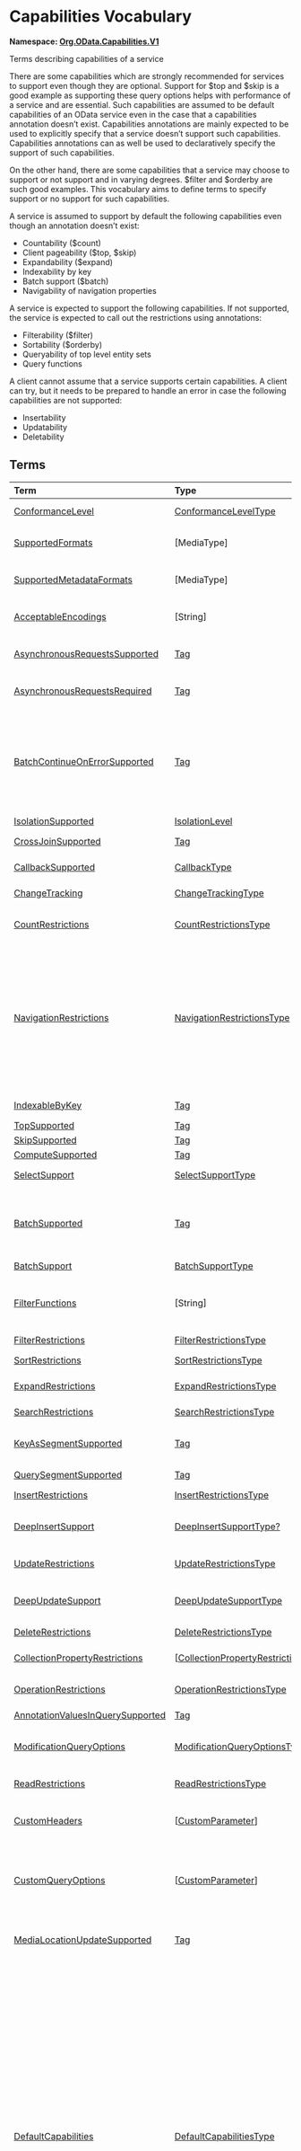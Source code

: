 # Capabilities Vocabulary
**Namespace: [Org.OData.Capabilities.V1](Org.OData.Capabilities.V1.xml)**

Terms describing capabilities of a service


There are some capabilities which are strongly recommended for services to support even
though they are optional. Support for $top and $skip is a good example as
supporting these query options helps with performance of a service and are essential. Such
capabilities are assumed to be default capabilities of an OData service even in
the case that a capabilities annotation doesn’t exist. Capabilities annotations are
mainly expected to be used to explicitly specify that a service doesn’t support such
capabilities. Capabilities annotations can as well be used to declaratively
specify the support of such capabilities.

On the other hand, there are some capabilities that a service may choose to support or
not support and in varying degrees. $filter and $orderby are such good examples.
This vocabulary aims to define terms to specify support or no support for such
capabilities.

A service is assumed to support by default the following capabilities even though an
annotation doesn’t exist:
- Countability ($count)
- Client pageability ($top, $skip)
- Expandability ($expand)
- Indexability by key
- Batch support ($batch)
- Navigability of navigation properties

A service is expected to support the following capabilities. If not supported, the
service is expected to call out the restrictions using annotations:
- Filterability ($filter)
- Sortability ($orderby)
- Queryability of top level entity sets
- Query functions

A client cannot assume that a service supports certain capabilities. A client can try, but
it needs to be prepared to handle an error in case the following capabilities are not
supported:
- Insertability
- Updatability
- Deletability
        


## Terms

Term|Type|Description
:---|:---|:----------
[ConformanceLevel](Org.OData.Capabilities.V1.xml#L115)|[ConformanceLevelType](#ConformanceLevelType)|<a name="ConformanceLevel"></a>The conformance level achieved by this service
[SupportedFormats](Org.OData.Capabilities.V1.xml#L132)|\[MediaType\]|<a name="SupportedFormats"></a>Media types of supported formats, including format parameters
[SupportedMetadataFormats](Org.OData.Capabilities.V1.xml#L137)|\[MediaType\]|<a name="SupportedMetadataFormats"></a>Media types of supported formats for $metadata, including format parameters
[AcceptableEncodings](Org.OData.Capabilities.V1.xml#L142)|\[String\]|<a name="AcceptableEncodings"></a>List of acceptable compression methods for ($batch) requests, e.g. gzip
[AsynchronousRequestsSupported](Org.OData.Capabilities.V1.xml#L148)|[Tag](Org.OData.Core.V1.md#Tag)|<a name="AsynchronousRequestsSupported"></a>Requests in scope require the asynchronous request preference
[AsynchronousRequestsRequired](Org.OData.Capabilities.V1.xml#L152)|[Tag](Org.OData.Core.V1.md#Tag)|<a name="AsynchronousRequestsRequired"></a>Requests in scope require the asynchronous request preference
[BatchContinueOnErrorSupported](Org.OData.Capabilities.V1.xml#L156)|[Tag](Org.OData.Core.V1.md#Tag)|<a name="BatchContinueOnErrorSupported"></a>Service supports the continue on error preference. Supports $batch requests. Services that apply the BatchContinueOnErrorSupported term should also specify the ContinueOnErrorSupported property from the BatchSupport term.
[IsolationSupported](Org.OData.Capabilities.V1.xml#L160)|[IsolationLevel](#IsolationLevel)|<a name="IsolationSupported"></a>Supported odata.isolation levels
[CrossJoinSupported](Org.OData.Capabilities.V1.xml#L169)|[Tag](Org.OData.Core.V1.md#Tag)|<a name="CrossJoinSupported"></a>Supports cross joins for the entity sets in this container
[CallbackSupported](Org.OData.Capabilities.V1.xml#L173)|[CallbackType](#CallbackType)|<a name="CallbackSupported"></a>Supports callbacks for the specified protocols
[ChangeTracking](Org.OData.Capabilities.V1.xml#L195)|[ChangeTrackingType](#ChangeTrackingType)|<a name="ChangeTracking"></a>Change tracking capabilities of this service or entity set
[CountRestrictions](Org.OData.Capabilities.V1.xml#L216)|[CountRestrictionsType](#CountRestrictionsType)|<a name="CountRestrictions"></a>Restrictions on /$count path suffix and $count=true system query option
[NavigationRestrictions](Org.OData.Capabilities.V1.xml#L234)|[NavigationRestrictionsType](#NavigationRestrictionsType)|<a name="NavigationRestrictions"></a>Restrictions on navigating properties according to OData URL conventions<br>Restrictions specified on an entity set are valid whether the request is directly to the entity set or through a navigation property bound to that entity set. Services can specify a different set of restrictions specific to a path, in which case the more specific restrictions take precedence.
[IndexableByKey](Org.OData.Capabilities.V1.xml#L325)|[Tag](Org.OData.Core.V1.md#Tag)|<a name="IndexableByKey"></a>Supports key values according to OData URL conventions
[TopSupported](Org.OData.Capabilities.V1.xml#L330)|[Tag](Org.OData.Core.V1.md#Tag)|<a name="TopSupported"></a>Supports $top
[SkipSupported](Org.OData.Capabilities.V1.xml#L335)|[Tag](Org.OData.Core.V1.md#Tag)|<a name="SkipSupported"></a>Supports $skip
[ComputeSupported](Org.OData.Capabilities.V1.xml#L340)|[Tag](Org.OData.Core.V1.md#Tag)|<a name="ComputeSupported"></a>Supports $compute
[SelectSupport](Org.OData.Capabilities.V1.xml#L345)|[SelectSupportType](#SelectSupportType)|<a name="SelectSupport"></a>Support for $select and nested query options within $select
[BatchSupported](Org.OData.Capabilities.V1.xml#L382)|[Tag](Org.OData.Core.V1.md#Tag)|<a name="BatchSupported"></a>Supports $batch requests. Services that apply the BatchSupported term should also apply the more comprehensive BatchSupport term.
[BatchSupport](Org.OData.Capabilities.V1.xml#L386)|[BatchSupportType](#BatchSupportType)|<a name="BatchSupport"></a>Batch Support for the service
[FilterFunctions](Org.OData.Capabilities.V1.xml#L432)|\[String\]|<a name="FilterFunctions"></a>List of functions and operators supported in filter expressions<br>If not specified, null, or empty, all functions and operators may be attempted.
[FilterRestrictions](Org.OData.Capabilities.V1.xml#L438)|[FilterRestrictionsType](#FilterRestrictionsType)|<a name="FilterRestrictions"></a>Restrictions on filter expressions
[SortRestrictions](Org.OData.Capabilities.V1.xml#L515)|[SortRestrictionsType](#SortRestrictionsType)|<a name="SortRestrictions"></a>Restrictions on orderby expressions
[ExpandRestrictions](Org.OData.Capabilities.V1.xml#L541)|[ExpandRestrictionsType](#ExpandRestrictionsType)|<a name="ExpandRestrictions"></a>Restrictions on expand expressions
[SearchRestrictions](Org.OData.Capabilities.V1.xml#L571)|[SearchRestrictionsType](#SearchRestrictionsType)|<a name="SearchRestrictions"></a>Restrictions on search expressions
[KeyAsSegmentSupported](Org.OData.Capabilities.V1.xml#L609)|[Tag](Org.OData.Core.V1.md#Tag)|<a name="KeyAsSegmentSupported"></a>Supports [key-as-segment convention](http://docs.oasis-open.org/odata/odata/v4.01/odata-v4.01-part2-url-conventions.html#sec_KeyasSegmentConvention) for addressing entities within a collection
[QuerySegmentSupported](Org.OData.Capabilities.V1.xml#L613)|[Tag](Org.OData.Core.V1.md#Tag)|<a name="QuerySegmentSupported"></a>Supports [passing query options in the request body](http://docs.oasis-open.org/odata/odata/v4.01/odata-v4.01-part2-url-conventions.html#sec_PassingQueryOptionsintheRequestBody)
[InsertRestrictions](Org.OData.Capabilities.V1.xml#L619)|[InsertRestrictionsType](#InsertRestrictionsType)|<a name="InsertRestrictions"></a>Restrictions on insert operations
[DeepInsertSupport](Org.OData.Capabilities.V1.xml#L698)|[DeepInsertSupportType?](#DeepInsertSupportType)|<a name="DeepInsertSupport"></a>Deep Insert Support of the annotated resource (the whole service, an entity set, or a collection-valued resource)
[UpdateRestrictions](Org.OData.Capabilities.V1.xml#L711)|[UpdateRestrictionsType](#UpdateRestrictionsType)|<a name="UpdateRestrictions"></a>Restrictions on update operations
[DeepUpdateSupport](Org.OData.Capabilities.V1.xml#L797)|[DeepUpdateSupportType](#DeepUpdateSupportType)|<a name="DeepUpdateSupport"></a>Deep Update Support of the annotated resource (the whole service, an entity set, or a collection-valued resource)
[DeleteRestrictions](Org.OData.Capabilities.V1.xml#L810)|[DeleteRestrictionsType](#DeleteRestrictionsType)|<a name="DeleteRestrictions"></a>Restrictions on delete operations
[CollectionPropertyRestrictions](Org.OData.Capabilities.V1.xml#L854)|\[[CollectionPropertyRestrictionsType](#CollectionPropertyRestrictionsType)\]|<a name="CollectionPropertyRestrictions"></a>Describes restrictions on operations applied to collection-valued structural properties
[OperationRestrictions](Org.OData.Capabilities.V1.xml#L895)|[OperationRestrictionsType](#OperationRestrictionsType)|<a name="OperationRestrictions"></a>Restrictions for function or action operation
[AnnotationValuesInQuerySupported](Org.OData.Capabilities.V1.xml#L915)|[Tag](Org.OData.Core.V1.md#Tag)|<a name="AnnotationValuesInQuerySupported"></a>Supports annotation values within system query options
[ModificationQueryOptions](Org.OData.Capabilities.V1.xml#L919)|[ModificationQueryOptionsType](#ModificationQueryOptionsType)|<a name="ModificationQueryOptions"></a>Support for query options with modification requests (insert, update, action invocation)
[ReadRestrictions](Org.OData.Capabilities.V1.xml#L943)|[ReadRestrictionsType](#ReadRestrictionsType)|<a name="ReadRestrictions"></a>Restrictions for retrieving a collection of entities, retrieving a singleton instance.
[CustomHeaders](Org.OData.Capabilities.V1.xml#L985)|\[[CustomParameter](#CustomParameter)\]|<a name="CustomHeaders"></a>Custom headers that are supported/required for the annotated resource ([Example](Org.OData.Capabilities.V1.xml#L987))
[CustomQueryOptions](Org.OData.Capabilities.V1.xml#L1011)|\[[CustomParameter](#CustomParameter)\]|<a name="CustomQueryOptions"></a>Custom query options that are supported/required for the annotated resource ([Example](Org.OData.Capabilities.V1.xml#L1014))<br>If the entity container is annotated, the query option is supported/required by all resources in that container.
[MediaLocationUpdateSupported](Org.OData.Capabilities.V1.xml#L1063)|[Tag](Org.OData.Core.V1.md#Tag)|<a name="MediaLocationUpdateSupported"></a>Stream property or media stream supports update of its media edit URL and/or media read URL
[DefaultCapabilities](Org.OData.Capabilities.V1.xml#L1068)|[DefaultCapabilitiesType](#DefaultCapabilitiesType)|<a name="DefaultCapabilities"></a>Default capability settings for all collection-valued resources in the container<br><p>Annotating a specific capability term, which is included as property in <code>DefaultCapabilitiesType</code>, for a specific collection-valued resource overrides the default capability with the specified properties using PATCH semantics:</p> <ul> <li>Primitive or collection-valued properties specified in the specific capability term replace the corresponding properties specified in <code>DefaultCapabilities</code></li> <li>Complex-valued properties specified in the specific capability term override the corresponding properties specified in <code>DefaultCapabilities</code> using PATCH semantics recursively</li> <li>Properties specified neither in the specific term nor in <code>DefaultCapabilities</code> have their default value</li> </ul> 

<a name="ConformanceLevelType"></a>
## [ConformanceLevelType](Org.OData.Capabilities.V1.xml#L118)


Member|Value|Description
:-----|----:|:----------
[Minimal](Org.OData.Capabilities.V1.xml#L119)|0|Minimal conformance level
[Intermediate](Org.OData.Capabilities.V1.xml#L122)|1|Intermediate conformance level
[Advanced](Org.OData.Capabilities.V1.xml#L125)|2|Advanced conformance level

<a name="IsolationLevel"></a>
## [IsolationLevel](Org.OData.Capabilities.V1.xml#L163)


Flag Member|Value|Description
:-----|----:|:----------
[Snapshot](Org.OData.Capabilities.V1.xml#L164)|1|All data returned for a request, including multiple requests within a batch or results retrieved across multiple pages, will be consistent as of a single point in time

<a name="CallbackType"></a>
## [CallbackType](Org.OData.Capabilities.V1.xml#L176)
A non-empty collection lists the full set of supported protocols. A empty collection means 'only HTTP is supported'

Property|Type|Description
:-------|:---|:----------
[CallbackProtocols](Org.OData.Capabilities.V1.xml#L177)|\[[CallbackProtocol](#CallbackProtocol)\]|List of supported callback protocols, e.g. `http` or `wss`

<a name="CallbackProtocol"></a>
## [CallbackProtocol](Org.OData.Capabilities.V1.xml#L182)


Property|Type|Description
:-------|:---|:----------
[Id](Org.OData.Capabilities.V1.xml#L183)|String?|Protocol Identifier
[UrlTemplate](Org.OData.Capabilities.V1.xml#L186)|String?|URL Template including parameters. Parameters are enclosed in curly braces {} as defined in RFC6570
[DocumentationUrl](Org.OData.Capabilities.V1.xml#L189)|URL?|Human readable description of the meaning of the URL Template parameters

<a name="ChangeTrackingBase"></a>
## [ChangeTrackingBase](Org.OData.Capabilities.V1.xml#L198)


**Derived Types:**
- [ChangeTrackingType](#ChangeTrackingType)

Property|Type|Description
:-------|:---|:----------
[Supported](Org.OData.Capabilities.V1.xml#L199)|Boolean|odata.track-changes preference is supported

<a name="ChangeTrackingType"></a>
## [ChangeTrackingType](Org.OData.Capabilities.V1.xml#L203): [ChangeTrackingBase](#ChangeTrackingBase)


Property|Type|Description
:-------|:---|:----------
[*Supported*](Org.OData.Capabilities.V1.xml#L199)|Boolean|odata.track-changes preference is supported
[FilterableProperties](Org.OData.Capabilities.V1.xml#L204)|\[PropertyPath\]|Change tracking supports filters on these properties<br>If no properties are specified or FilterableProperties is omitted, clients cannot assume support for filtering on any properties in combination with change tracking.
[ExpandableProperties](Org.OData.Capabilities.V1.xml#L208)|\[NavigationPropertyPath\]|Change tracking supports these properties expanded<br>If no properties are specified or ExpandableProperties is omitted, clients cannot assume support for expanding any properties in combination with change tracking.

<a name="CountRestrictionsBase"></a>
## [CountRestrictionsBase](Org.OData.Capabilities.V1.xml#L220)


**Derived Types:**
- [CountRestrictionsType](#CountRestrictionsType)

Property|Type|Description
:-------|:---|:----------
[Countable](Org.OData.Capabilities.V1.xml#L221)|Boolean|Instances can be counted in requests targeting a collection

<a name="CountRestrictionsType"></a>
## [CountRestrictionsType](Org.OData.Capabilities.V1.xml#L225): [CountRestrictionsBase](#CountRestrictionsBase)


Property|Type|Description
:-------|:---|:----------
[*Countable*](Org.OData.Capabilities.V1.xml#L221)|Boolean|Instances can be counted in requests targeting a collection
[NonCountableProperties](Org.OData.Capabilities.V1.xml#L226)|\[PropertyPath\]|Members of these collection properties cannot be counted
[NonCountableNavigationProperties](Org.OData.Capabilities.V1.xml#L229)|\[NavigationPropertyPath\]|Members of these navigation properties cannot be counted

<a name="NavigationRestrictionsType"></a>
## [NavigationRestrictionsType](Org.OData.Capabilities.V1.xml#L239)


Property|Type|Description
:-------|:---|:----------
[Navigability](Org.OData.Capabilities.V1.xml#L240)|[NavigationType?](#NavigationType)|Default navigability for all navigation properties of the annotation target. Individual navigation properties can override this value via `RestrictedProperties/Navigability`.
[RestrictedProperties](Org.OData.Capabilities.V1.xml#L243)|\[[NavigationPropertyRestriction](#NavigationPropertyRestriction)\]|List of navigation properties with restrictions

<a name="NavigationPropertyRestriction"></a>
## [NavigationPropertyRestriction](Org.OData.Capabilities.V1.xml#L247)


Using a property of `NavigationPropertyRestriction` in a [`NavigationRestrictions`](#NavigationRestrictions) annotation
          is discouraged in favor of using an annotation with the corresponding term from this vocabulary and a target path starting with a container and ending in the `NavigationProperty`,
          unless the favored alternative is impossible because a dynamic expression requires an instance path whose evaluation
          starts at the target of the `NavigationRestrictions` annotation. See [this example](../examples/Org.OData.Capabilities.V1.capabilities.md).

Property|Type|Description
:-------|:---|:----------
[NavigationProperty](Org.OData.Capabilities.V1.xml#L254)|NavigationPropertyPath|Navigation properties can be navigated<br>The target path of a [`NavigationRestrictions`](#NavigationRestrictions) annotation followed by this navigation property path addresses the resource to which the other properties of `NavigationPropertyRestriction` apply. Instance paths that occur in dynamic expressions are evaluated starting at the boundary between both paths, which must therefore be chosen accordingly.
[Navigability](Org.OData.Capabilities.V1.xml#L263)|[NavigationType?](#NavigationType)|Supported navigability of this navigation property
[FilterFunctions](Org.OData.Capabilities.V1.xml#L266)|\[String\]|List of functions and operators supported in filter expressions<br>If not specified, null, or empty, all functions and operators may be attempted.
[FilterRestrictions](Org.OData.Capabilities.V1.xml#L270)|[FilterRestrictionsType?](#FilterRestrictionsType)|Restrictions on filter expressions
[SearchRestrictions](Org.OData.Capabilities.V1.xml#L273)|[SearchRestrictionsType?](#SearchRestrictionsType)|Restrictions on search expressions
[SortRestrictions](Org.OData.Capabilities.V1.xml#L276)|[SortRestrictionsType?](#SortRestrictionsType)|Restrictions on orderby expressions
[TopSupported](Org.OData.Capabilities.V1.xml#L279)|Boolean|Supports $top
[SkipSupported](Org.OData.Capabilities.V1.xml#L282)|Boolean|Supports $skip
[SelectSupport](Org.OData.Capabilities.V1.xml#L285)|[SelectSupportType?](#SelectSupportType)|Support for $select
[IndexableByKey](Org.OData.Capabilities.V1.xml#L288)|Boolean|Supports key values according to OData URL conventions
[InsertRestrictions](Org.OData.Capabilities.V1.xml#L291)|[InsertRestrictionsType?](#InsertRestrictionsType)|Restrictions on insert operations
[DeepInsertSupport](Org.OData.Capabilities.V1.xml#L294)|[DeepInsertSupportType?](#DeepInsertSupportType)|Deep Insert Support of the annotated resource (the whole service, an entity set, or a collection-valued resource)
[UpdateRestrictions](Org.OData.Capabilities.V1.xml#L297)|[UpdateRestrictionsType?](#UpdateRestrictionsType)|Restrictions on update operations
[DeepUpdateSupport](Org.OData.Capabilities.V1.xml#L300)|[DeepUpdateSupportType?](#DeepUpdateSupportType)|Deep Update Support of the annotated resource (the whole service, an entity set, or a collection-valued resource)
[DeleteRestrictions](Org.OData.Capabilities.V1.xml#L303)|[DeleteRestrictionsType?](#DeleteRestrictionsType)|Restrictions on delete operations
[OptimisticConcurrencyControl](Org.OData.Capabilities.V1.xml#L306)|Boolean|Data modification (including insert) along this navigation property requires the use of ETags
[ReadRestrictions](Org.OData.Capabilities.V1.xml#L309)|[ReadRestrictionsType?](#ReadRestrictionsType)|Restrictions for retrieving entities

<a name="NavigationType"></a>
## [NavigationType](Org.OData.Capabilities.V1.xml#L313)


Member|Value|Description
:-----|----:|:----------
[Recursive](Org.OData.Capabilities.V1.xml#L314)|0|Navigation properties can be recursively navigated
[Single](Org.OData.Capabilities.V1.xml#L317)|1|Navigation properties can be navigated to a single level
[None](Org.OData.Capabilities.V1.xml#L320)|2|Navigation properties are not navigable

<a name="SelectSupportType"></a>
## [SelectSupportType](Org.OData.Capabilities.V1.xml#L349)


Property|Type|Description
:-------|:---|:----------
[Supported](Org.OData.Capabilities.V1.xml#L350)|Boolean|Supports $select
[InstanceAnnotationsSupported](Org.OData.Capabilities.V1.xml#L353)|Boolean|Supports instance annotations in $select list
[Expandable](Org.OData.Capabilities.V1.xml#L356)|Boolean|$expand within $select is supported
[Filterable](Org.OData.Capabilities.V1.xml#L359)|Boolean|$filter within $select is supported
[Searchable](Org.OData.Capabilities.V1.xml#L362)|Boolean|$search within $select is supported
[TopSupported](Org.OData.Capabilities.V1.xml#L365)|Boolean|$top within $select is supported
[SkipSupported](Org.OData.Capabilities.V1.xml#L368)|Boolean|$skip within $select is supported
[ComputeSupported](Org.OData.Capabilities.V1.xml#L371)|Boolean|$compute within $select is supported
[Countable](Org.OData.Capabilities.V1.xml#L374)|Boolean|$count within $select is supported
[Sortable](Org.OData.Capabilities.V1.xml#L377)|Boolean|$orderby within $select is supported

<a name="BatchSupportType"></a>
## [BatchSupportType](Org.OData.Capabilities.V1.xml#L389)


Property|Type|Description
:-------|:---|:----------
[Supported](Org.OData.Capabilities.V1.xml#L396)|Boolean|Service supports requests to $batch
[ContinueOnErrorSupported](Org.OData.Capabilities.V1.xml#L399)|Boolean|Service supports the continue on error preference
[ReferencesInRequestBodiesSupported](Org.OData.Capabilities.V1.xml#L402)|Boolean|Service supports Content-ID referencing in request bodies
[ReferencesAcrossChangeSetsSupported](Org.OData.Capabilities.V1.xml#L405)|Boolean|Service supports Content-ID referencing across change sets
[EtagReferencesSupported](Org.OData.Capabilities.V1.xml#L408)|Boolean|Service supports referencing Etags from previous requests
[RequestDependencyConditionsSupported](Org.OData.Capabilities.V1.xml#L411)|Boolean|Service supports the `if` member in JSON batch requests
[SupportedFormats](Org.OData.Capabilities.V1.xml#L414)|\[MediaType\]|Media types of supported formats for $batch<dl>Allowed Values:<dt>[multipart/mixed](Org.OData.Capabilities.V1.xml#L419)<dd>[Multipart Batch Format](http://docs.oasis-open.org/odata/odata/v4.01/cs01/part1-protocol/odata-v4.01-cs01-part1-protocol.html#sec_MultipartBatchFormat)<dt>[application/json](Org.OData.Capabilities.V1.xml#L423)<dd>[JSON Batch Format](http://docs.oasis-open.org/odata/odata-json-format/v4.01/cs01/odata-json-format-v4.01-cs01.html#sec_BatchRequestsandResponses)</dl>

**Applicable Annotation Terms:**

- [Description](Org.OData.Core.V1.md#Description)
- [LongDescription](Org.OData.Core.V1.md#LongDescription)

<a name="FilterRestrictionsBase"></a>
## [FilterRestrictionsBase](Org.OData.Capabilities.V1.xml#L442)


**Derived Types:**
- [FilterRestrictionsType](#FilterRestrictionsType)

Property|Type|Description
:-------|:---|:----------
[Filterable](Org.OData.Capabilities.V1.xml#L448)|Boolean|$filter is supported
[RequiresFilter](Org.OData.Capabilities.V1.xml#L451)|Boolean|$filter is required
[MaxLevels](Org.OData.Capabilities.V1.xml#L454)|Int32|The maximum number of levels (including recursion) that can be traversed in a filter expression. A value of -1 indicates there is no restriction.

**Applicable Annotation Terms:**

- [Description](Org.OData.Core.V1.md#Description)

<a name="FilterRestrictionsType"></a>
## [FilterRestrictionsType](Org.OData.Capabilities.V1.xml#L458): [FilterRestrictionsBase](#FilterRestrictionsBase)


Property|Type|Description
:-------|:---|:----------
[*Filterable*](Org.OData.Capabilities.V1.xml#L448)|Boolean|$filter is supported
[*RequiresFilter*](Org.OData.Capabilities.V1.xml#L451)|Boolean|$filter is required
[*MaxLevels*](Org.OData.Capabilities.V1.xml#L454)|Int32|The maximum number of levels (including recursion) that can be traversed in a filter expression. A value of -1 indicates there is no restriction.
[RequiredProperties](Org.OData.Capabilities.V1.xml#L459)|\[PropertyPath\]|These properties must be specified in the $filter clause (properties of derived types are not allowed here)
[NonFilterableProperties](Org.OData.Capabilities.V1.xml#L462)|\[PropertyPath\]|These structural properties cannot be used in filter expressions
[FilterExpressionRestrictions](Org.OData.Capabilities.V1.xml#L465)|\[[FilterExpressionRestrictionType](#FilterExpressionRestrictionType)\]|These properties only allow a subset of filter expressions. A valid filter expression for a single property can be enclosed in parentheses and combined by `and` with valid expressions for other properties.

**Applicable Annotation Terms:**

- [Description](Org.OData.Core.V1.md#Description)

<a name="FilterExpressionRestrictionType"></a>
## [FilterExpressionRestrictionType](Org.OData.Capabilities.V1.xml#L469)


Property|Type|Description
:-------|:---|:----------
[Property](Org.OData.Capabilities.V1.xml#L470)|PropertyPath?|Path to the restricted property
[AllowedExpressions](Org.OData.Capabilities.V1.xml#L473)|[FilterExpressionType?](#FilterExpressionType)|Allowed subset of expressions

<a name="FilterExpressionType"></a>
## [FilterExpressionType](Org.OData.Capabilities.V1.xml#L477)
**Type:** String



Allowed Value|Description
:------------|:----------
[SingleValue](Org.OData.Capabilities.V1.xml#L480)|Property can be used in a single `eq` clause
[MultiValue](Org.OData.Capabilities.V1.xml#L484)|Property can be used in multiple `eq` and `in` clauses, combined by `or` (which is logically equivalent to a single `in` clause)
[SingleRange](Org.OData.Capabilities.V1.xml#L488)|Property can be compared to a single closed, half-open, or open interval<br>The filter expression for this property consists of a single interval expression, which is either a single comparison of the property and a literal value with `eq`, `le`, `lt`, `ge`, or `gt`, or a pair of boundaries combined by `and`. The lower boundary is either `ge` or `gt`, the upper boundary either `le` or `lt`.
[MultiRange](Org.OData.Capabilities.V1.xml#L493)|Property can be compared to a union of one or more closed, half-open, or open intervals<br>The filter expression for this property consists of one or more interval expressions, combined by `or`. See SingleRange for the definition of an interval expression.<br> Alternatively the filter expression can consist of one or more `ne` expressions combined by `and`, which is roughly equivalent to the union of the complementing open intervals. Roughly equivalent because `null` is allowed as a right-side operand of an `ne` expression.
[SearchExpression](Org.OData.Capabilities.V1.xml#L502)|String property can be used as first operand in `startswith`, `endswith`, and `contains` clauses
[MultiRangeOrSearchExpression](Org.OData.Capabilities.V1.xml#L506)|Property can be compared to a union of zero or more closed, half-open, or open intervals plus zero or more simple string patterns<br>The filter expression for this property consists of one or more interval expressions or string comparison functions combined by `or`. See SingleRange for the definition of an interval expression. See SearchExpression for the allowed string comparison functions.

<a name="SortRestrictionsBase"></a>
## [SortRestrictionsBase](Org.OData.Capabilities.V1.xml#L519)


**Derived Types:**
- [SortRestrictionsType](#SortRestrictionsType)

Property|Type|Description
:-------|:---|:----------
[Sortable](Org.OData.Capabilities.V1.xml#L525)|Boolean|$orderby is supported

**Applicable Annotation Terms:**

- [Description](Org.OData.Core.V1.md#Description)

<a name="SortRestrictionsType"></a>
## [SortRestrictionsType](Org.OData.Capabilities.V1.xml#L529): [SortRestrictionsBase](#SortRestrictionsBase)


Property|Type|Description
:-------|:---|:----------
[*Sortable*](Org.OData.Capabilities.V1.xml#L525)|Boolean|$orderby is supported
[AscendingOnlyProperties](Org.OData.Capabilities.V1.xml#L530)|\[PropertyPath\]|These properties can only be used for sorting in Ascending order
[DescendingOnlyProperties](Org.OData.Capabilities.V1.xml#L533)|\[PropertyPath\]|These properties can only be used for sorting in Descending order
[NonSortableProperties](Org.OData.Capabilities.V1.xml#L536)|\[PropertyPath\]|These structural properties cannot be used in orderby expressions

**Applicable Annotation Terms:**

- [Description](Org.OData.Core.V1.md#Description)

<a name="ExpandRestrictionsBase"></a>
## [ExpandRestrictionsBase](Org.OData.Capabilities.V1.xml#L545)


**Derived Types:**
- [ExpandRestrictionsType](#ExpandRestrictionsType)

Property|Type|Description
:-------|:---|:----------
[Expandable](Org.OData.Capabilities.V1.xml#L551)|Boolean|$expand is supported
[StreamsExpandable](Org.OData.Capabilities.V1.xml#L554)|Boolean|$expand is supported for stream properties and media streams
[MaxLevels](Org.OData.Capabilities.V1.xml#L557)|Int32|The maximum number of levels that can be expanded in a expand expression. A value of -1 indicates there is no restriction.

**Applicable Annotation Terms:**

- [Description](Org.OData.Core.V1.md#Description)

<a name="ExpandRestrictionsType"></a>
## [ExpandRestrictionsType](Org.OData.Capabilities.V1.xml#L561): [ExpandRestrictionsBase](#ExpandRestrictionsBase)


Property|Type|Description
:-------|:---|:----------
[*Expandable*](Org.OData.Capabilities.V1.xml#L551)|Boolean|$expand is supported
[*StreamsExpandable*](Org.OData.Capabilities.V1.xml#L554)|Boolean|$expand is supported for stream properties and media streams
[*MaxLevels*](Org.OData.Capabilities.V1.xml#L557)|Int32|The maximum number of levels that can be expanded in a expand expression. A value of -1 indicates there is no restriction.
[NonExpandableProperties](Org.OData.Capabilities.V1.xml#L562)|\[NavigationPropertyPath\]|These properties cannot be used in expand expressions
[NonExpandableStreamProperties](Org.OData.Capabilities.V1.xml#L565)|\[PropertyPath\]|These stream properties cannot be used in expand expressions

**Applicable Annotation Terms:**

- [Description](Org.OData.Core.V1.md#Description)

<a name="SearchRestrictionsType"></a>
## [SearchRestrictionsType](Org.OData.Capabilities.V1.xml#L575)


Property|Type|Description
:-------|:---|:----------
[Searchable](Org.OData.Capabilities.V1.xml#L581)|Boolean|$search is supported
[UnsupportedExpressions](Org.OData.Capabilities.V1.xml#L584)|[SearchExpressions](#SearchExpressions)|Expressions not supported in $search

**Applicable Annotation Terms:**

- [Description](Org.OData.Core.V1.md#Description)

<a name="SearchExpressions"></a>
## [SearchExpressions](Org.OData.Capabilities.V1.xml#L588)


Flag Member|Value|Description
:-----|----:|:----------
[none](Org.OData.Capabilities.V1.xml#L589)|0|Single search term
[AND](Org.OData.Capabilities.V1.xml#L592)|1|Multiple search terms, optionally separated by `AND`
[OR](Org.OData.Capabilities.V1.xml#L595)|2|Multiple search terms separated by `OR`
[NOT](Org.OData.Capabilities.V1.xml#L598)|4|Search terms preceded by `NOT`
[phrase](Org.OData.Capabilities.V1.xml#L601)|8|Search phrases enclosed in double quotes
[group](Org.OData.Capabilities.V1.xml#L604)|16|Precedence grouping of search expressions with parentheses

<a name="InsertRestrictionsBase"></a>
## [InsertRestrictionsBase](Org.OData.Capabilities.V1.xml#L623)


**Derived Types:**
- [InsertRestrictionsType](#InsertRestrictionsType)

Property|Type|Description
:-------|:---|:----------
[Insertable](Org.OData.Capabilities.V1.xml#L624)|Boolean|Entities can be inserted
[MaxLevels](Org.OData.Capabilities.V1.xml#L627)|Int32|The maximum number of navigation properties that can be traversed when addressing the collection to insert into. A value of -1 indicates there is no restriction.
[TypecastSegmentSupported](Org.OData.Capabilities.V1.xml#L630)|Boolean|Entities of a specific derived type can be created by specifying a type-cast segment
[QueryOptions](Org.OData.Capabilities.V1.xml#L633)|[ModificationQueryOptionsType?](#ModificationQueryOptionsType)|Support for query options with insert requests
[CustomHeaders](Org.OData.Capabilities.V1.xml#L636)|\[[CustomParameter](#CustomParameter)\]|Supported or required custom headers
[CustomQueryOptions](Org.OData.Capabilities.V1.xml#L639)|\[[CustomParameter](#CustomParameter)\]|Supported or required custom query options
[Description](Org.OData.Capabilities.V1.xml#L642)|String?|A brief description of the request
[LongDescription](Org.OData.Capabilities.V1.xml#L646)|String?|A long description of the request
[ErrorResponses](Org.OData.Capabilities.V1.xml#L650)|\[[HttpResponse](#HttpResponse)\]|Possible error responses returned by the request.

<a name="InsertRestrictionsType"></a>
## [InsertRestrictionsType](Org.OData.Capabilities.V1.xml#L654): [InsertRestrictionsBase](#InsertRestrictionsBase)


Property|Type|Description
:-------|:---|:----------
[*Insertable*](Org.OData.Capabilities.V1.xml#L624)|Boolean|Entities can be inserted
[*MaxLevels*](Org.OData.Capabilities.V1.xml#L627)|Int32|The maximum number of navigation properties that can be traversed when addressing the collection to insert into. A value of -1 indicates there is no restriction.
[*TypecastSegmentSupported*](Org.OData.Capabilities.V1.xml#L630)|Boolean|Entities of a specific derived type can be created by specifying a type-cast segment
[*QueryOptions*](Org.OData.Capabilities.V1.xml#L633)|[ModificationQueryOptionsType?](#ModificationQueryOptionsType)|Support for query options with insert requests
[*CustomHeaders*](Org.OData.Capabilities.V1.xml#L636)|\[[CustomParameter](#CustomParameter)\]|Supported or required custom headers
[*CustomQueryOptions*](Org.OData.Capabilities.V1.xml#L639)|\[[CustomParameter](#CustomParameter)\]|Supported or required custom query options
[*Description*](Org.OData.Capabilities.V1.xml#L642)|String?|A brief description of the request
[*LongDescription*](Org.OData.Capabilities.V1.xml#L646)|String?|A long description of the request
[*ErrorResponses*](Org.OData.Capabilities.V1.xml#L650)|\[[HttpResponse](#HttpResponse)\]|Possible error responses returned by the request.
[NonInsertableProperties](Org.OData.Capabilities.V1.xml#L655)|\[PropertyPath\]|These structural properties cannot be specified on insert
[NonInsertableNavigationProperties](Org.OData.Capabilities.V1.xml#L658)|\[NavigationPropertyPath\]|These navigation properties do not allow deep inserts
[RequiredProperties](Org.OData.Capabilities.V1.xml#L661)|\[PropertyPath\]|These structural properties must be specified on insert
[Permissions](Org.OData.Capabilities.V1.xml#L664)|\[[PermissionType?](#PermissionType)\]|Required permissions. One of the specified sets of scopes is required to perform the insert.

<a name="PermissionType"></a>
## [PermissionType](Org.OData.Capabilities.V1.xml#L669)


Property|Type|Description
:-------|:---|:----------
[SchemeName](Org.OData.Capabilities.V1.xml#L670)|[SchemeName](Org.OData.Authorization.V1.md#SchemeName)|Authorization flow scheme name
[Scopes](Org.OData.Capabilities.V1.xml#L673)|\[[ScopeType](#ScopeType)\]|List of scopes that can provide access to the resource

<a name="ScopeType"></a>
## [ScopeType](Org.OData.Capabilities.V1.xml#L678)


Property|Type|Description
:-------|:---|:----------
[Scope](Org.OData.Capabilities.V1.xml#L679)|String|Name of the scope.
[RestrictedProperties](Org.OData.Capabilities.V1.xml#L682)|String?|Comma-separated string value of all properties that will be included or excluded when using the scope.<br>Possible string value identifiers when specifying properties are `*`, _PropertyName_, `-`_PropertyName_.<br>`*` denotes all properties are accessible.<br>`-`_PropertyName_ excludes that specific property.<br>_PropertyName_ explicitly provides access to the specific property.<br>The absence of `RestrictedProperties` denotes all properties are accessible using that scope.

<a name="DeepInsertSupportType"></a>
## [DeepInsertSupportType](Org.OData.Capabilities.V1.xml#L702)


Property|Type|Description
:-------|:---|:----------
[Supported](Org.OData.Capabilities.V1.xml#L703)|Boolean|Annotation target supports deep inserts
[ContentIDSupported](Org.OData.Capabilities.V1.xml#L706)|Boolean|Annotation target supports accepting and returning nested entities annotated with the `Core.ContentID` instance annotation.

<a name="UpdateRestrictionsBase"></a>
## [UpdateRestrictionsBase](Org.OData.Capabilities.V1.xml#L715)


**Derived Types:**
- [UpdateRestrictionsType](#UpdateRestrictionsType)

Property|Type|Description
:-------|:---|:----------
[Updatable](Org.OData.Capabilities.V1.xml#L716)|Boolean|Entities can be updated
[Upsertable](Org.OData.Capabilities.V1.xml#L719)|Boolean|Entities can be upserted
[DeltaUpdateSupported](Org.OData.Capabilities.V1.xml#L722)|Boolean|Entities can be inserted, updated, and deleted via a PATCH request with a delta payload
[UpdateMethod](Org.OData.Capabilities.V1.xml#L725)|[HttpMethod?](#HttpMethod)|Supported HTTP Methods (PUT or PATCH) for updating an entity. If null, PATCH SHOULD be supported and PUT MAY be supported.
[FilterSegmentSupported](Org.OData.Capabilities.V1.xml#L728)|Boolean|Members of collections can be updated via a PATCH request with a `/$filter(...)/$each` segment
[TypecastSegmentSupported](Org.OData.Capabilities.V1.xml#L731)|Boolean|Members of collections can be updated via a PATCH request with a type-cast segment and a `/$each` segment
[MaxLevels](Org.OData.Capabilities.V1.xml#L734)|Int32|The maximum number of navigation properties that can be traversed when addressing the collection or entity to update. A value of -1 indicates there is no restriction.
[Permissions](Org.OData.Capabilities.V1.xml#L737)|\[[PermissionType?](#PermissionType)\]|Required permissions. One of the specified sets of scopes is required to perform the update.
[QueryOptions](Org.OData.Capabilities.V1.xml#L740)|[ModificationQueryOptionsType?](#ModificationQueryOptionsType)|Support for query options with update requests
[CustomHeaders](Org.OData.Capabilities.V1.xml#L743)|\[[CustomParameter](#CustomParameter)\]|Supported or required custom headers
[CustomQueryOptions](Org.OData.Capabilities.V1.xml#L746)|\[[CustomParameter](#CustomParameter)\]|Supported or required custom query options
[Description](Org.OData.Capabilities.V1.xml#L749)|String?|A brief description of the request
[LongDescription](Org.OData.Capabilities.V1.xml#L753)|String?|A long description of the request
[ErrorResponses](Org.OData.Capabilities.V1.xml#L757)|\[[HttpResponse](#HttpResponse)\]|Possible error responses returned by the request.

<a name="UpdateRestrictionsType"></a>
## [UpdateRestrictionsType](Org.OData.Capabilities.V1.xml#L761): [UpdateRestrictionsBase](#UpdateRestrictionsBase)


Property|Type|Description
:-------|:---|:----------
[*Updatable*](Org.OData.Capabilities.V1.xml#L716)|Boolean|Entities can be updated
[*Upsertable*](Org.OData.Capabilities.V1.xml#L719)|Boolean|Entities can be upserted
[*DeltaUpdateSupported*](Org.OData.Capabilities.V1.xml#L722)|Boolean|Entities can be inserted, updated, and deleted via a PATCH request with a delta payload
[*UpdateMethod*](Org.OData.Capabilities.V1.xml#L725)|[HttpMethod?](#HttpMethod)|Supported HTTP Methods (PUT or PATCH) for updating an entity. If null, PATCH SHOULD be supported and PUT MAY be supported.
[*FilterSegmentSupported*](Org.OData.Capabilities.V1.xml#L728)|Boolean|Members of collections can be updated via a PATCH request with a `/$filter(...)/$each` segment
[*TypecastSegmentSupported*](Org.OData.Capabilities.V1.xml#L731)|Boolean|Members of collections can be updated via a PATCH request with a type-cast segment and a `/$each` segment
[*MaxLevels*](Org.OData.Capabilities.V1.xml#L734)|Int32|The maximum number of navigation properties that can be traversed when addressing the collection or entity to update. A value of -1 indicates there is no restriction.
[*Permissions*](Org.OData.Capabilities.V1.xml#L737)|\[[PermissionType?](#PermissionType)\]|Required permissions. One of the specified sets of scopes is required to perform the update.
[*QueryOptions*](Org.OData.Capabilities.V1.xml#L740)|[ModificationQueryOptionsType?](#ModificationQueryOptionsType)|Support for query options with update requests
[*CustomHeaders*](Org.OData.Capabilities.V1.xml#L743)|\[[CustomParameter](#CustomParameter)\]|Supported or required custom headers
[*CustomQueryOptions*](Org.OData.Capabilities.V1.xml#L746)|\[[CustomParameter](#CustomParameter)\]|Supported or required custom query options
[*Description*](Org.OData.Capabilities.V1.xml#L749)|String?|A brief description of the request
[*LongDescription*](Org.OData.Capabilities.V1.xml#L753)|String?|A long description of the request
[*ErrorResponses*](Org.OData.Capabilities.V1.xml#L757)|\[[HttpResponse](#HttpResponse)\]|Possible error responses returned by the request.
[NonUpdatableProperties](Org.OData.Capabilities.V1.xml#L762)|\[PropertyPath\]|These structural properties cannot be specified on update
[NonUpdatableNavigationProperties](Org.OData.Capabilities.V1.xml#L765)|\[NavigationPropertyPath\]|These navigation properties do not allow rebinding
[RequiredProperties](Org.OData.Capabilities.V1.xml#L768)|\[PropertyPath\]|These structural properties must be specified on update

<a name="HttpMethod"></a>
## [HttpMethod](Org.OData.Capabilities.V1.xml#L773)


Flag Member|Value|Description
:-----|----:|:----------
[GET](Org.OData.Capabilities.V1.xml#L774)|1|The HTTP GET Method
[PATCH](Org.OData.Capabilities.V1.xml#L777)|2|The HTTP PATCH Method
[PUT](Org.OData.Capabilities.V1.xml#L780)|4|The HTTP PUT Method
[POST](Org.OData.Capabilities.V1.xml#L783)|8|The HTTP POST Method
[DELETE](Org.OData.Capabilities.V1.xml#L786)|16|The HTTP DELETE Method
[OPTIONS](Org.OData.Capabilities.V1.xml#L789)|32|The HTTP OPTIONS Method
[HEAD](Org.OData.Capabilities.V1.xml#L792)|64|The HTTP HEAD Method

<a name="DeepUpdateSupportType"></a>
## [DeepUpdateSupportType](Org.OData.Capabilities.V1.xml#L801)


Property|Type|Description
:-------|:---|:----------
[Supported](Org.OData.Capabilities.V1.xml#L802)|Boolean|Annotation target supports deep updates
[ContentIDSupported](Org.OData.Capabilities.V1.xml#L805)|Boolean|Annotation target supports accepting and returning nested entities annotated with the `Core.ContentID` instance annotation.

<a name="DeleteRestrictionsBase"></a>
## [DeleteRestrictionsBase](Org.OData.Capabilities.V1.xml#L814)


**Derived Types:**
- [DeleteRestrictionsType](#DeleteRestrictionsType)

Property|Type|Description
:-------|:---|:----------
[Deletable](Org.OData.Capabilities.V1.xml#L815)|Boolean|Entities can be deleted
[MaxLevels](Org.OData.Capabilities.V1.xml#L818)|Int32|The maximum number of navigation properties that can be traversed when addressing the collection to delete from or the entity to delete. A value of -1 indicates there is no restriction.
[FilterSegmentSupported](Org.OData.Capabilities.V1.xml#L821)|Boolean|Members of collections can be deleted via a DELETE request with a `/$filter(...)/$each` segment
[TypecastSegmentSupported](Org.OData.Capabilities.V1.xml#L824)|Boolean|Members of collections can be deleted via a DELETE request with a type-cast segment and a `/$each` segment
[Permissions](Org.OData.Capabilities.V1.xml#L827)|\[[PermissionType?](#PermissionType)\]|Required permissions. One of the specified sets of scopes is required to perform the delete.
[CustomHeaders](Org.OData.Capabilities.V1.xml#L830)|\[[CustomParameter](#CustomParameter)\]|Supported or required custom headers
[CustomQueryOptions](Org.OData.Capabilities.V1.xml#L833)|\[[CustomParameter](#CustomParameter)\]|Supported or required custom query options
[Description](Org.OData.Capabilities.V1.xml#L836)|String?|A brief description of the request
[LongDescription](Org.OData.Capabilities.V1.xml#L840)|String?|A long description of the request
[ErrorResponses](Org.OData.Capabilities.V1.xml#L844)|\[[HttpResponse](#HttpResponse)\]|Possible error responses returned by the request.

<a name="DeleteRestrictionsType"></a>
## [DeleteRestrictionsType](Org.OData.Capabilities.V1.xml#L848): [DeleteRestrictionsBase](#DeleteRestrictionsBase)


Property|Type|Description
:-------|:---|:----------
[*Deletable*](Org.OData.Capabilities.V1.xml#L815)|Boolean|Entities can be deleted
[*MaxLevels*](Org.OData.Capabilities.V1.xml#L818)|Int32|The maximum number of navigation properties that can be traversed when addressing the collection to delete from or the entity to delete. A value of -1 indicates there is no restriction.
[*FilterSegmentSupported*](Org.OData.Capabilities.V1.xml#L821)|Boolean|Members of collections can be deleted via a DELETE request with a `/$filter(...)/$each` segment
[*TypecastSegmentSupported*](Org.OData.Capabilities.V1.xml#L824)|Boolean|Members of collections can be deleted via a DELETE request with a type-cast segment and a `/$each` segment
[*Permissions*](Org.OData.Capabilities.V1.xml#L827)|\[[PermissionType?](#PermissionType)\]|Required permissions. One of the specified sets of scopes is required to perform the delete.
[*CustomHeaders*](Org.OData.Capabilities.V1.xml#L830)|\[[CustomParameter](#CustomParameter)\]|Supported or required custom headers
[*CustomQueryOptions*](Org.OData.Capabilities.V1.xml#L833)|\[[CustomParameter](#CustomParameter)\]|Supported or required custom query options
[*Description*](Org.OData.Capabilities.V1.xml#L836)|String?|A brief description of the request
[*LongDescription*](Org.OData.Capabilities.V1.xml#L840)|String?|A long description of the request
[*ErrorResponses*](Org.OData.Capabilities.V1.xml#L844)|\[[HttpResponse](#HttpResponse)\]|Possible error responses returned by the request.
[NonDeletableNavigationProperties](Org.OData.Capabilities.V1.xml#L849)|\[NavigationPropertyPath\]|These navigation properties do not allow DeleteLink requests

<a name="CollectionPropertyRestrictionsType"></a>
## [CollectionPropertyRestrictionsType](Org.OData.Capabilities.V1.xml#L857)


Property|Type|Description
:-------|:---|:----------
[CollectionProperty](Org.OData.Capabilities.V1.xml#L858)|PropertyPath?|Restricted Collection-valued property
[FilterFunctions](Org.OData.Capabilities.V1.xml#L861)|\[String\]|List of functions and operators supported in filter expressions<br>If not specified, null, or empty, all functions and operators may be attempted.
[FilterRestrictions](Org.OData.Capabilities.V1.xml#L865)|[FilterRestrictionsType?](#FilterRestrictionsType)|Restrictions on filter expressions
[SearchRestrictions](Org.OData.Capabilities.V1.xml#L868)|[SearchRestrictionsType?](#SearchRestrictionsType)|Restrictions on search expressions
[SortRestrictions](Org.OData.Capabilities.V1.xml#L871)|[SortRestrictionsType?](#SortRestrictionsType)|Restrictions on orderby expressions
[TopSupported](Org.OData.Capabilities.V1.xml#L874)|Boolean|Supports $top
[SkipSupported](Org.OData.Capabilities.V1.xml#L877)|Boolean|Supports $skip
[SelectSupport](Org.OData.Capabilities.V1.xml#L880)|[SelectSupportType?](#SelectSupportType)|Support for $select
[Insertable](Org.OData.Capabilities.V1.xml#L883)|Boolean|Members can be inserted into this collection<br>If additionally annotated with [Core.PositionalInsert](Org.OData.Core.V1.md#PositionalInsert), members can be inserted at a specific position
[Updatable](Org.OData.Capabilities.V1.xml#L887)|Boolean|Members of this ordered collection can be updated by ordinal
[Deletable](Org.OData.Capabilities.V1.xml#L890)|Boolean|Members of this ordered collection can be deleted by ordinal

<a name="OperationRestrictionsType"></a>
## [OperationRestrictionsType](Org.OData.Capabilities.V1.xml#L898)


Property|Type|Description
:-------|:---|:----------
[FilterSegmentSupported](Org.OData.Capabilities.V1.xml#L899)|Boolean|Bound action or function can be invoked on a collection-valued binding parameter path with a `/$filter(...)` segment
[Permissions](Org.OData.Capabilities.V1.xml#L902)|\[[PermissionType?](#PermissionType)\]|Required permissions. One of the specified sets of scopes is required to invoke an action or function
[CustomHeaders](Org.OData.Capabilities.V1.xml#L905)|\[[CustomParameter](#CustomParameter)\]|Supported or required custom headers
[CustomQueryOptions](Org.OData.Capabilities.V1.xml#L908)|\[[CustomParameter](#CustomParameter)\]|Supported or required custom query options
[ErrorResponses](Org.OData.Capabilities.V1.xml#L911)|\[[HttpResponse](#HttpResponse)\]|Possible error responses returned by the request.

<a name="ModificationQueryOptionsType"></a>
## [ModificationQueryOptionsType](Org.OData.Capabilities.V1.xml#L922)


Property|Type|Description
:-------|:---|:----------
[ExpandSupported](Org.OData.Capabilities.V1.xml#L923)|Boolean|Supports $expand with modification requests
[SelectSupported](Org.OData.Capabilities.V1.xml#L926)|Boolean|Supports $select with modification requests
[ComputeSupported](Org.OData.Capabilities.V1.xml#L929)|Boolean|Supports $compute with modification requests
[FilterSupported](Org.OData.Capabilities.V1.xml#L932)|Boolean|Supports $filter with modification requests
[SearchSupported](Org.OData.Capabilities.V1.xml#L935)|Boolean|Supports $search with modification requests
[SortSupported](Org.OData.Capabilities.V1.xml#L938)|Boolean|Supports $orderby with modification requests

<a name="ReadRestrictionsBase"></a>
## [*ReadRestrictionsBase*](Org.OData.Capabilities.V1.xml#L947)


**Derived Types:**
- [ReadByKeyRestrictionsType](#ReadByKeyRestrictionsType)
- [ReadRestrictionsType](#ReadRestrictionsType)

Property|Type|Description
:-------|:---|:----------
[Readable](Org.OData.Capabilities.V1.xml#L948)|Boolean|Entities can be retrieved
[Permissions](Org.OData.Capabilities.V1.xml#L951)|\[[PermissionType?](#PermissionType)\]|Required permissions. One of the specified sets of scopes is required to read.
[CustomHeaders](Org.OData.Capabilities.V1.xml#L954)|\[[CustomParameter](#CustomParameter)\]|Supported or required custom headers
[CustomQueryOptions](Org.OData.Capabilities.V1.xml#L957)|\[[CustomParameter](#CustomParameter)\]|Supported or required custom query options
[Description](Org.OData.Capabilities.V1.xml#L960)|String?|A brief description of the request
[LongDescription](Org.OData.Capabilities.V1.xml#L964)|String?|A long description of the request
[ErrorResponses](Org.OData.Capabilities.V1.xml#L968)|\[[HttpResponse](#HttpResponse)\]|Possible error responses returned by the request.

<a name="ReadByKeyRestrictionsType"></a>
## [ReadByKeyRestrictionsType](Org.OData.Capabilities.V1.xml#L972): [ReadRestrictionsBase](#ReadRestrictionsBase)
Restrictions for retrieving an entity by key

Property|Type|Description
:-------|:---|:----------
[*Readable*](Org.OData.Capabilities.V1.xml#L948)|Boolean|Entities can be retrieved
[*Permissions*](Org.OData.Capabilities.V1.xml#L951)|\[[PermissionType?](#PermissionType)\]|Required permissions. One of the specified sets of scopes is required to read.
[*CustomHeaders*](Org.OData.Capabilities.V1.xml#L954)|\[[CustomParameter](#CustomParameter)\]|Supported or required custom headers
[*CustomQueryOptions*](Org.OData.Capabilities.V1.xml#L957)|\[[CustomParameter](#CustomParameter)\]|Supported or required custom query options
[*Description*](Org.OData.Capabilities.V1.xml#L960)|String?|A brief description of the request
[*LongDescription*](Org.OData.Capabilities.V1.xml#L964)|String?|A long description of the request
[*ErrorResponses*](Org.OData.Capabilities.V1.xml#L968)|\[[HttpResponse](#HttpResponse)\]|Possible error responses returned by the request.

<a name="ReadRestrictionsType"></a>
## [ReadRestrictionsType](Org.OData.Capabilities.V1.xml#L975): [ReadRestrictionsBase](#ReadRestrictionsBase)


Property|Type|Description
:-------|:---|:----------
[*Readable*](Org.OData.Capabilities.V1.xml#L948)|Boolean|Entities can be retrieved
[*Permissions*](Org.OData.Capabilities.V1.xml#L951)|\[[PermissionType?](#PermissionType)\]|Required permissions. One of the specified sets of scopes is required to read.
[*CustomHeaders*](Org.OData.Capabilities.V1.xml#L954)|\[[CustomParameter](#CustomParameter)\]|Supported or required custom headers
[*CustomQueryOptions*](Org.OData.Capabilities.V1.xml#L957)|\[[CustomParameter](#CustomParameter)\]|Supported or required custom query options
[*Description*](Org.OData.Capabilities.V1.xml#L960)|String?|A brief description of the request
[*LongDescription*](Org.OData.Capabilities.V1.xml#L964)|String?|A long description of the request
[*ErrorResponses*](Org.OData.Capabilities.V1.xml#L968)|\[[HttpResponse](#HttpResponse)\]|Possible error responses returned by the request.
[TypecastSegmentSupported](Org.OData.Capabilities.V1.xml#L976)|Boolean|Entities of a specific derived type can be read by specifying a type-cast segment
[ReadByKeyRestrictions](Org.OData.Capabilities.V1.xml#L979)|[ReadByKeyRestrictionsType?](#ReadByKeyRestrictionsType)|Restrictions for retrieving an entity by key<br>Only valid when applied to a collection. If a property of `ReadByKeyRestrictions` is not specified, the corresponding property value of `ReadRestrictions` applies.

<a name="CustomParameter"></a>
## [CustomParameter](Org.OData.Capabilities.V1.xml#L1042)
A custom parameter is either a header or a query option

The type of a custom parameter is always a string. Restrictions on the parameter values can be expressed by annotating the record expression describing the parameter with terms from the Validation vocabulary, e.g. Validation.Pattern or Validation.AllowedValues.

Property|Type|Description
:-------|:---|:----------
[Name](Org.OData.Capabilities.V1.xml#L1045)|String|Name of the custom parameter
[Description](Org.OData.Capabilities.V1.xml#L1048)|String?|Description of the custom parameter
[DocumentationURL](Org.OData.Capabilities.V1.xml#L1051)|URL?|URL of related documentation
[Required](Org.OData.Capabilities.V1.xml#L1055)|Boolean|true: parameter is required, false or not specified: parameter is optional
[ExampleValues](Org.OData.Capabilities.V1.xml#L1058)|\[[PrimitiveExampleValue](Org.OData.Core.V1.md#PrimitiveExampleValue)\]|Example values for the custom parameter

<a name="DefaultCapabilitiesType"></a>
## [DefaultCapabilitiesType](Org.OData.Capabilities.V1.xml#L1077)


Property|Type|Description
:-------|:---|:----------
[ChangeTracking](Org.OData.Capabilities.V1.xml#L1078)|[ChangeTrackingBase?](#ChangeTrackingBase)|Change tracking capabilities
[CountRestrictions](Org.OData.Capabilities.V1.xml#L1081)|[CountRestrictionsBase?](#CountRestrictionsBase)|Restrictions on /$count path suffix and $count=true system query option
[IndexableByKey](Org.OData.Capabilities.V1.xml#L1084)|[Tag?](Org.OData.Core.V1.md#Tag)|Supports key values according to OData URL conventions
[TopSupported](Org.OData.Capabilities.V1.xml#L1087)|[Tag?](Org.OData.Core.V1.md#Tag)|Supports $top
[SkipSupported](Org.OData.Capabilities.V1.xml#L1090)|[Tag?](Org.OData.Core.V1.md#Tag)|Supports $skip
[ComputeSupported](Org.OData.Capabilities.V1.xml#L1093)|[Tag?](Org.OData.Core.V1.md#Tag)|Supports $compute
[SelectSupport](Org.OData.Capabilities.V1.xml#L1096)|[SelectSupportType?](#SelectSupportType)|Support for $select and nested query options within $select
[FilterRestrictions](Org.OData.Capabilities.V1.xml#L1099)|[FilterRestrictionsBase?](#FilterRestrictionsBase)|Restrictions on filter expressions
[SortRestrictions](Org.OData.Capabilities.V1.xml#L1102)|[SortRestrictionsBase?](#SortRestrictionsBase)|Restrictions on orderby expressions
[ExpandRestrictions](Org.OData.Capabilities.V1.xml#L1105)|[ExpandRestrictionsBase?](#ExpandRestrictionsBase)|Restrictions on expand expressions
[SearchRestrictions](Org.OData.Capabilities.V1.xml#L1108)|[SearchRestrictionsType?](#SearchRestrictionsType)|Restrictions on search expressions
[InsertRestrictions](Org.OData.Capabilities.V1.xml#L1111)|[InsertRestrictionsBase?](#InsertRestrictionsBase)|Restrictions on insert operations
[UpdateRestrictions](Org.OData.Capabilities.V1.xml#L1114)|[UpdateRestrictionsBase?](#UpdateRestrictionsBase)|Restrictions on update operations
[DeleteRestrictions](Org.OData.Capabilities.V1.xml#L1117)|[DeleteRestrictionsBase?](#DeleteRestrictionsBase)|Restrictions on delete operations
[OperationRestrictions](Org.OData.Capabilities.V1.xml#L1120)|[OperationRestrictionsType?](#OperationRestrictionsType)|Restrictions for function or action operations
[ReadRestrictions](Org.OData.Capabilities.V1.xml#L1123)|[ReadRestrictionsType?](#ReadRestrictionsType)|Restrictions for retrieving a collection of entities, retrieving a singleton instance

<a name="HttpResponse"></a>
## [HttpResponse](Org.OData.Capabilities.V1.xml#L1128)


Property|Type|Description
:-------|:---|:----------
[StatusCode](Org.OData.Capabilities.V1.xml#L1129)|String|HTTP response status code, for example 400, 403, 501
[Description](Org.OData.Capabilities.V1.xml#L1132)|String|Human-readable description of the response
